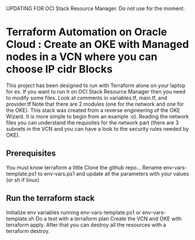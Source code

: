 UPDATING FOR OCI Stack Resource Manager. Do not use for the moment.

# Terraform Automation on Oracle Cloud : Create an OKE with Managed nodes in a VCN where you can choose IP cidr Blocks

This project has been designed to run with Terraform alone on your laptop for ex. If you want to run it on OCI Stack Resource Manager then you need to modify some files. Look at comments in variables.tf, main.tf, and provider.tf
Note that there are 2 modules (one for the network and one for the OKE). This stack was created from a reverse engineering of the OKE Wizard. It is more simple to begin from an example :o).
Reading the network files you can understand the requisites for the network part (there are 3 subnets in the VCN and you can have a look to the security rules needed by OKE). 

## Prerequisites

You must know terraform a little
Clone the github repo...
Rename env-vars-template.ps1 to env-vars.ps1 and update all the parameters with your values (or sh if linux)

## Run the terraform stack

Initialize env variables running env-vars-template.ps1 or env-vars-template.sh
Do a test with a terraform plan
Create the VCN and OKE with terraform apply.
After that you can destroy all the resources with a terraform destroy.